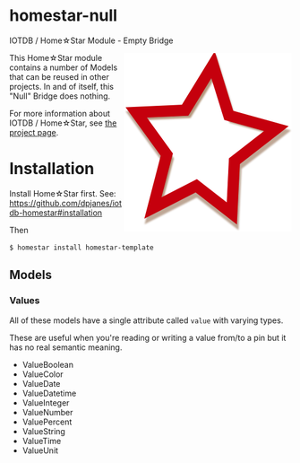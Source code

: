 # homestar-null
IOTDB / Home☆Star Module - Empty Bridge

<img src="https://github.com/dpjanes/iotdb-homestar/blob/master/docs/HomeStar.png" align="right" />

This Home☆Star module contains a number of Models that can be reused
in other projects. In and of itself, this "Null" Bridge 
does nothing.

For more information about IOTDB / Home☆Star,
see [the project page](https://github.com/dpjanes/iotdb-homestar).

# Installation

Install Home☆Star first. 
See: https://github.com/dpjanes/iotdb-homestar#installation

Then

    $ homestar install homestar-template

## Models
### Values

All of these models have a single
attribute called <code>value</code>
with varying types. 

These are useful when you're reading
or writing a value from/to a pin
but it has no real semantic meaning.

* ValueBoolean
* ValueColor
* ValueDate
* ValueDatetime
* ValueInteger
* ValueNumber
* ValuePercent
* ValueString
* ValueTime
* ValueUnit
